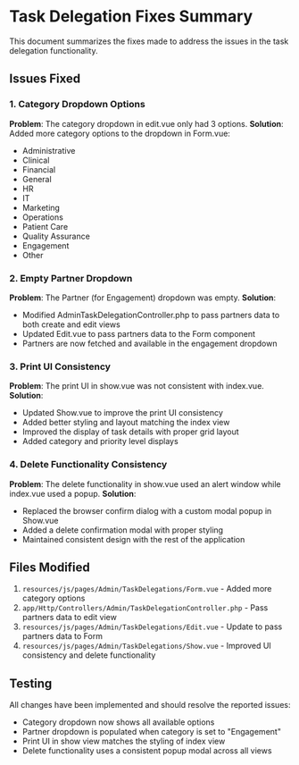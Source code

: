 # Task Delegation Fixes Summary

This document summarizes the fixes made to address the issues in the task delegation functionality.

## Issues Fixed

### 1. Category Dropdown Options
**Problem**: The category dropdown in edit.vue only had 3 options.
**Solution**: Added more category options to the dropdown in Form.vue:
- Administrative
- Clinical
- Financial
- General
- HR
- IT
- Marketing
- Operations
- Patient Care
- Quality Assurance
- Engagement
- Other

### 2. Empty Partner Dropdown
**Problem**: The Partner (for Engagement) dropdown was empty.
**Solution**: 
- Modified AdminTaskDelegationController.php to pass partners data to both create and edit views
- Updated Edit.vue to pass partners data to the Form component
- Partners are now fetched and available in the engagement dropdown

### 3. Print UI Consistency
**Problem**: The print UI in show.vue was not consistent with index.vue.
**Solution**:
- Updated Show.vue to improve the print UI consistency
- Added better styling and layout matching the index view
- Improved the display of task details with proper grid layout
- Added category and priority level displays

### 4. Delete Functionality Consistency
**Problem**: The delete functionality in show.vue used an alert window while index.vue used a popup.
**Solution**:
- Replaced the browser confirm dialog with a custom modal popup in Show.vue
- Added a delete confirmation modal with proper styling
- Maintained consistent design with the rest of the application

## Files Modified

1. `resources/js/pages/Admin/TaskDelegations/Form.vue` - Added more category options
2. `app/Http/Controllers/Admin/TaskDelegationController.php` - Pass partners data to edit view
3. `resources/js/pages/Admin/TaskDelegations/Edit.vue` - Update to pass partners data to Form
4. `resources/js/pages/Admin/TaskDelegations/Show.vue` - Improved UI consistency and delete functionality

## Testing

All changes have been implemented and should resolve the reported issues:
- Category dropdown now shows all available options
- Partner dropdown is populated when category is set to "Engagement"
- Print UI in show view matches the styling of index view
- Delete functionality uses a consistent popup modal across all views